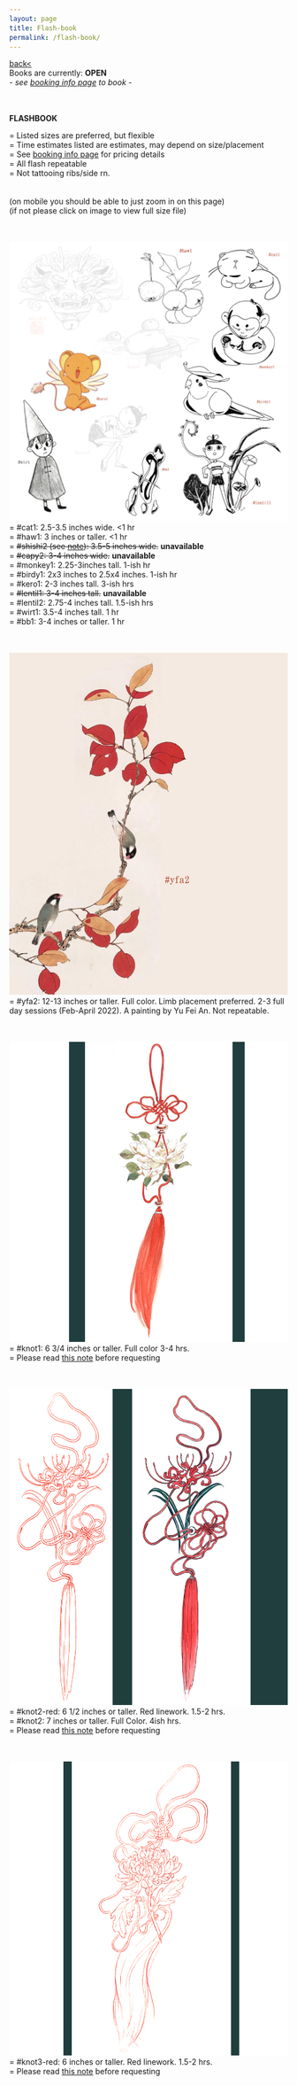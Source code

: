 ```yaml
---
layout: page
title: Flash-book
permalink: /flash-book/
---
```

<a href="/">back< </a>
<br>
Books are currently: **OPEN**  
*- see <a href="/booking-info">booking info page</a> to book -*  

<br><br>
**FLASHBOOK**  
  
= Listed sizes are preferred, but flexible  
= Time estimates listed are estimates, may depend on size/placement  
= See <a href="/booking-info">booking info page</a> for pricing details  
= All flash repeatable  
= Not tattooing ribs/side rn.   
<br>
<br>
(on mobile you should be able to just zoom in on this page)  
(if not please click on image to view full size file)  
<br><br>


[![flashsheet](/images/flash/flashsheet.jpg)](https://frogsfrogs.github.io/images/flash/flashsheet.jpg)  
= #cat1: 2.5-3.5 inches wide. <1 hr  
= #haw1:  3 inches or taller. <1 hr  
= <s>#shishi2 (see <a href="/red-seal">note</a>):  3.5-5 inches wide.</s> **unavailable**  
= <s>#capy2: 3-4 inches wide.</s> **unavailable**  
= #monkey1: 2.25-3inches tall. 1-ish hr  
= #birdy1: 2x3 inches to 2.5x4 inches. 1-ish hr  
= #kero1: 2-3 inches tall. 3-ish hrs  
= <s>#lentil1: 3-4 inches tall.</s> **unavailable**  
= #lentil2: 2.75-4 inches tall. 1.5-ish hrs  
= #wirt1: 3.5-4 inches tall. 1 hr  
= #bb1: 3-4 inches or taller. 1 hr  
<br>
<br>

[![yufeian_birds2](/images/flash/yufeian_birds2.JPG)](https://frogsfrogs.github.io/images/flash/yufeian_birds2.JPG)
= #yfa2: 12-13 inches or taller. Full color. Limb placement preferred. 2-3 full day sessions (Feb-April 2022). A painting by Yu Fei An. Not repeatable.  
<br>
<br>


[![knot1](/images/flash/knot1.jpg)](https://frogsfrogs.github.io/images/flash/knot1.jpg)  
= #knot1: 6 3/4 inches or taller. Full color 3-4 hrs.  
= Please read <a href="/red-seal">this note</a> before requesting  
<br>
<br>

[![knot2](/images/flash/spiderlilyknot.jpg)](https://frogsfrogs.github.io/images/flash/spiderlilyknot.jpg)  
= #knot2-red: 6 1/2 inches or taller. Red linework. 1.5-2 hrs.  
= #knot2: 7 inches or taller. Full Color. 4ish hrs.  
= Please read <a href="/red-seal">this note</a> before requesting  
<br>
<br>

<!-- [![knot2-red](/images/flash/knot2-red.jpg)](https://frogsfrogs.github.io/images/flash/knot2-red.jpg)  
= #knot2-red: 6 1/2 inches or taller. Red linework. 1.5-2 hrs.  
<br>
<br>

[![knot2](/images/flash/knot2.jpg)](https://frogsfrogs.github.io/images/flash/knot2.jpg)  
= #knot2: 7 inches or taller. Full Color. 4ish hrs.  
<br>
<br> -->

[![knot3-red](/images/flash/knot3-red.jpg)](https://frogsfrogs.github.io/images/flash/knot3-red.jpg)  
= #knot3-red: 6 inches or taller. Red linework. 1.5-2 hrs.  
= Please read <a href="/red-seal">this note</a> before requesting  
<br>
<br>


<!-- 
[![flashsheet](/images/flash/flashsheet.png)](https://frogsfrogs.github.io/images/flash/flashsheet.png)  
= #cat1: 2.5-3.5 inches wide.  
= #haw1:  3 inches or taller.  
= #shishi2 (see <a href="/red-seal">note</a>):  3.5-5 inches wide.  
= <s>#capy2: 3-4 inches wide.</s> unavailable  
= #monkey1: 2.25-3inches tall.  
= #birdy1: 2x3 inches to 2.5x4 inches.  
= #kero1: 2-3 inches tall.  
= #lentil1: 3-4 inches tall.    
= #lentil2: 2.75-4 inches tall.  
= #wirt1: 3.5-4 inches tall.  
= #bb1: 3-4 inches or taller.  
<br>
<br>
 -->
<!-- [![persimmon_bw](/images/flash/persimmon_bw.png)](https://frogsfrogs.github.io/images/flash/persimmon_bw.png)
= <s>#54 (see <a href="/red-seal">note</a>): 6-7 inches or taller. BW shading.</s> unavailable  
<br>
<br>

[![lanternbearers](/images/flash/LB.png)](https://frogsfrogs.github.io/images/flash/LB.png)
= <s>#LB: 2.5 x 4.5 inches. BW shading.</s> unavailable  
<br>
<br>

[![yufeian](/images/flash/yufeian_flowers.png)](https://frogsfrogs.github.io/images/flash/yufeian_flowers.png)  
= <s>#camellia1: 2.5 inches or taller.</s> unavailable  
= <s>#camellia2: 3 inches or taller.</s> unavailable  
= <s>#camellia3: 4-5 inches tall.</s> unavailable  
= <s>#leihua: 4.5-5 inches wide.</s> unavailable  
<br>
<br>

[![H1-2](/images/flash/H1-2.png)](https://frogsfrogs.github.io/images/flash/H1-2.png)  
= <s>#H1: any size, minimum 3.5 inches tall.</s> unavailable  
= <s>#H2: any size, minimum 3.5 inches tall.</s> unavailable  
<br>

[![H3-4](/images/flash/H3-4.png)](https://frogsfrogs.github.io/images/flash/H3-4.png)  
= <s>#H3: any size, minimum 4 inches tall. With or without rectangle.</s> unavailable  
= <s>#H4: 4.5-5 inches tall.</s> unavailable  
<br> -->
<!-- 
[![H5-6](/images/flash/H5-6.png)](https://frogsfrogs.github.io/images/flash/H5-6.png)  
= #H5: 3 inches or taller.  
= #H6: 3 inches or taller.  
<br>

[![H7-9](/images/flash/H7-9.png)](https://frogsfrogs.github.io/images/flash/H7-9.png)  
= #H7: minimum 4.5 inches wide.  
= #H8: minimum 3 inches wide.  
= #H9: 3.5 x 5.5 inches.  
<br>

[![H10-11](/images/flash/H10-11.png)](https://frogsfrogs.github.io/images/flash/H10-11.png)  
= <s>#H10: at least 6 inches tall. With rectangle.</s> unavailable  
= #H11: at least 4-5 inches tall.  
<br> -->

<!-- 
[![botanical_old](/images/flash/botanical_old.jpg)](https://frogsfrogs.github.io/images/flash/botanical_old.jpg)
= #haw1: 3 inches tall. 150.  
= #WL1: 2-3 inches tall. 160-250. (blackfill takes longer).  
= #peach1: 2-2.75 inches tall. 150-175.  
= #peach2: 5-6 inches tall. 200-250.  
<br>
<br>

[![clamp](/images/flash/clamp.jpg)](https://frogsfrogs.github.io/images/flash/clamp.jpg)
= #mok1: 2x3.5 inches to 2.25x4 inches. 200-350 (depends on placement and if you want white ink).  
= #kero1: 2-3 inches tall. 225-325.  
= #kero2: 2-2.5 inches tall. 225-300.  
<br>
<br>

[![cute-1](/images/flash/cute-1.jpg)](https://frogsfrogs.github.io/images/flash/cute-1.jpg)
= #sh1: Can be as large as desired. 8 inches tall or larger. 325, goes up with size.  
= #sh2: Can be as large as desired. 10 inches tall or larger. 350, goes up with size.  
<br>
<br>

[![cute-2](/images/flash/cute-2.jpg)](https://frogsfrogs.github.io/images/flash/cute-2.jpg)
= #cat1: 2.5-3.5 inches wide. 150.  
= #cat2: 2.5-3 inches wide. 180-250.  
= #birdy1: 2x3 inches to 2.5x4 inches. 150-200. 
<br>
<br>


[![lentils](/images/flash/lentils.jpg)](https://frogsfrogs.github.io/images/flash/lentils.jpg)
= #lentil1: 3-4 inches tall. 200-275.    
= #lentil2: 2.75-4 inches tall. 170-250.  
<br>
<br>

[![wirt](/images/flash/wirt.jpg)](https://frogsfrogs.github.io/images/flash/wirt.jpg)
= #wirt: 3.5-4 inches tall. 175-225.  
<br>
<br>

[![monkey-4](/images/flash/monkey-4.jpg)](https://frogsfrogs.github.io/images/flash/monkey-4.jpg)
= #bb1: 3-4 inches or taller. 150-200.  
= #bb2: 3-4 inches or taller. 150-175.  
= #monkey1: 2.25-3 inches tall. 175-250. 
<br>
<br>

[![monkey-3](/images/flash/monkey-3.jpg)](https://frogsfrogs.github.io/images/flash/monkey-3.jpg)
= #monkey3: 5 inches tall. 250-350.  
<br>
<br>

[![monkey-2](/images/flash/monkey-2.jpg)](https://frogsfrogs.github.io/images/flash/monkey-2.jpg)
= #monkey2: Ideal size 6-7.5 inches tall. hourly (175/hr). Time estimate varies by placement.   
<br>
<br>

[![mammals](/images/flash/mammals.jpg)](https://frogsfrogs.github.io/images/flash/mammals.jpg)
= #shishi2: 3.5-5 inches wide. 300-450.  
= #capy2: 3-4 inches wide. 175-250.  
<br>
<br>

[![catfish](/images/flash/nianyu.jpg)](https://frogsfrogs.github.io/images/flash/nianyu.jpg)
= #nianyu: 6-7 inches tall. hourly (175/hr). Time estimate varies by placement.  
<br>
<br>

[![persimmon_bw](/images/flash/persimmon_bw.JPG)](https://frogsfrogs.github.io/images/flash/persimmon_bw.JPG)
= #54: 7 inches tall. 350-500.    
<br>
<br>

[![singlepersimmon](/images/flash/singlepersimmon.JPG)](https://frogsfrogs.github.io/images/flash/singlepersimmon.JPG)
= #leafy1: 4 inches or taller. 200. 
<br>
<br>

[![singlepersimmon_col](/images/flash/singlepersimmon_col.jpg)](https://frogsfrogs.github.io/images/flash/singlepersimmon_col.jpg)
= #leafy2: 3-3.5 inches wide. 300-400. 
<br>
<br>


[![lotusbud](/images/flash/lotusbud.jpg)](https://frogsfrogs.github.io/images/flash/lotusbud.jpg)
= #3.4: 1.5x4.5 inches. 250-350.  
<br>
<br>

[![yufeian_birds](/images/flash/yufeian_birds.JPG)](https://frogsfrogs.github.io/images/flash/yufeian_birds.JPG)
= #yfa1: 11-13 inches or taller. Limb or back placement. 2-3 sessions (must be able to commit beyond January). A painting by famous painter Yu Fei An. Priced by session.  
<br>
<br>

[![yufeian_birds2](/images/flash/yufeian_birds2.JPG)](https://frogsfrogs.github.io/images/flash/yufeian_birds2.JPG)
= #yfa2: 12 inches or taller. Limb placement. 2-3 sessions (must be able to commit beyond January). A painting by famous painter Yu Fei An. Priced by session.  
<br>
<br>

[![yufeian_camellias_1](/images/flash/yufeian_camellias_1.jpg)](https://frogsfrogs.github.io/images/flash/yufeian_camellias_1.jpg)
= #camellia1: 2.5 inches or taller. 300-350.  
= #camellia2: 3 inches or taller. 300-350.  
<br>
<br>

[![yufeian_camellias_2](/images/flash/yufeian_camellias_2.jpg)](https://frogsfrogs.github.io/images/flash/yufeian_camellias_2.jpg)
= #camellia3: 4 inches or taller. 350-450.  
<br>
<br>

[![yufeian_leihua](/images/flash/yufeian_leihua.jpg)](https://frogsfrogs.github.io/images/flash/yufeian_leihua.jpg)
= #leihua: 4.5-5 inches or wider. 375-500.  
<br>
<br> -->
